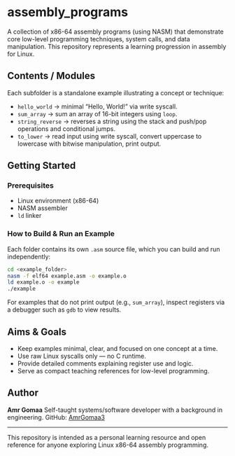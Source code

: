 # assembly_programs

A collection of x86-64 assembly programs (using NASM) that demonstrate core low-level programming techniques, system calls, and data manipulation.
This repository represents a learning progression in assembly for Linux.

## Contents / Modules

Each subfolder is a standalone example illustrating a concept or technique:

* `hello_world` -> minimal “Hello, World!” via write syscall.
* `sum_array` -> sum an array of 16-bit integers using `loop`.
* `string_reverse` -> reverses a string using the stack and push/pop operations and conditional jumps.
* `to_lower` -> read input using write syscall, convert uppercase to lowercase with bitwise manipulation, print output.

## Getting Started

### Prerequisites

* Linux environment (x86-64)
* NASM assembler
* `ld` linker

### How to Build & Run an Example

Each folder contains its own `.asm` source file, which you can build and run independently:

```bash
cd <example_folder>
nasm -f elf64 example.asm -o example.o
ld example.o -o example
./example
```

For examples that do not print output (e.g., `sum_array`), inspect registers via a debugger such as `gdb` to view results.

## Aims & Goals

* Keep examples minimal, clear, and focused on one concept at a time.
* Use raw Linux syscalls only — no C runtime.
* Provide detailed comments explaining register use and logic.
* Serve as compact teaching references for low-level programming.

## Author

**Amr Gomaa**
Self-taught systems/software developer with a background in engineering.
GitHub: [AmrGomaa3](https://github.com/AmrGomaa3)

---

This repository is intended as a personal learning resource and open reference for anyone exploring Linux x86-64 assembly programming.
